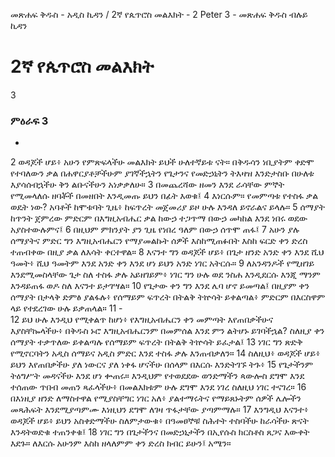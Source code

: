 ﻿
መጽሐፍ ቅዱስ - አዲስ ኪዳን / 2ኛ የጴጥሮስ መልእክት - 2 Peter 3 - መጽሐፍ ቅዱስ ብሉይ ኪዳን
# 2ኛ የጴጥሮስ መልእክት
3
### ምዕራፍ 3
-
2  ወዳጆች ሆይ፥ አሁን የምጽፍላችሁ መልእክት ይህች ሁለተኛይቱ ናት። በቅዱሳን ነቢያትም ቀድሞ የተባለውን ቃል በሐዋርያቶቻችሁም ያገኛችኋትን የጌታንና የመድኃኒትን ትእዛዝ እንድታስቡ በሁለቱ እያሳሰብኋችሁ ቅን ልቡናችሁን አነቃቃለሁ።
3  በመጨረሻው ዘመን እንደ ራሳቸው ምኞት የሚመላለሱ ዘባቾች በመዘበት እንዲመጡ ይህን በፊት እወቁ፤
4  እነርሱም። የመምጣቱ የተስፋ ቃል ወዴት ነው? አባቶች ከሞቱባት ጊዜ፥ ከፍጥረት መጀመሪያ ይዞ ሁሉ እንዳለ ይኖራልና ይላሉ።
5  ሰማያት ከጥንት ጀምረው ምድርም በእግዚአብሔር ቃል ከውኃ ተጋጥማ በውኃ መካከል እንደ ነበሩ ወደው አያስተውሉምና፤
6  በዚህም ምክንያት ያን ጊዜ የነበረ ዓለም በውኃ ሰጥሞ ጠፋ፤
7  አሁን ያሉ ሰማያትና ምድር ግን እግዚአብሔርን የማያመልኩት ሰዎች እስከሚጠፉበት እስከ ፍርድ ቀን ድረስ ተጠብቀው በዚያ ቃል ለእሳት ቀርተዋል።
8  እናንተ ግን ወዳጆች ሆይ፥ በጌታ ዘንድ አንድ ቀን እንደ ሺህ ዓመት፥ ሺህ ዓመትም እንደ አንድ ቀን እንደ ሆነ ይህን አንድ ነገር አትርሱ።
9  ለአንዳንዶች የሚዘገይ እንደሚመስላቸው ጌታ ስለ ተስፋ ቃሉ አይዘገይም፥ ነገር ግን ሁሉ ወደ ንስሐ እንዲደርሱ እንጂ ማንም እንዳይጠፋ ወዶ ስለ እናንተ ይታገሣል።
10  የጌታው ቀን ግን እንደ ሌባ ሆኖ ይመጣል፤ በዚያም ቀን ሰማያት በታላቅ ድምፅ ያልፋሉ፥ የሰማይም ፍጥረት በትልቅ ትኵሳት ይቀልጣል፥ ምድርም በእርስዋም ላይ የተደረገው ሁሉ ይቃጠላል።
11 -  
12  ይህ ሁሉ እንዲህ የሚቀልጥ ከሆነ፥ የእግዚአብሔርን ቀን መምጣት እየጠበቃችሁና እያስቸኰላችሁ፥ በቅዱስ ኑሮ እግዚአብሔርንም በመምሰል እንደ ምን ልትሆኑ ይገባችኋል? ስለዚያ ቀን ሰማያት ተቃጥለው ይቀልጣሉ የሰማይም ፍጥረት በትልቅ ትኵሳት ይፈታል፤
13  ነገር ግን ጽድቅ የሚኖርባትን አዲስ ሰማይና አዲስ ምድር እንደ ተስፋ ቃሉ እንጠብቃለን።
14  ስለዚህ፥ ወዳጆች ሆይ፥ ይህን እየጠበቃችሁ ያለ ነውርና ያለ ነቀፋ ሆናችሁ በሰላም በእርሱ እንድትገኙ ትጉ፥
15  የጌታችንም ትዕግሥት መዳናችሁ እንደ ሆነ ቍጠሩ። እንዲህም የተወደደው ወንድማችን ጳውሎስ ደግሞ እንደ ተሰጠው ጥበብ መጠን ጻፈላችሁ፥ በመልእክቱም ሁሉ ደግሞ እንደ ነገረ ስለዚህ ነገር ተናገረ።
16  በእነዚያ ዘንድ ለማስተዋል የሚያስቸግር ነገር አለ፥ ያልተማሩትና የማይጸኑትም ሰዎች ሌሎችን መጻሕፍት እንደሚያጣምሙ እነዚህን ደግሞ ለገዛ ጥፋታቸው ያጣምማሉ።
17  እንግዲህ እናንተ፥ ወዳጆች ሆይ፥ ይህን አስቀድማችሁ ስለምታውቁ፥ በዓመፀኞቹ ስሕተት ተስባችሁ ከራሳችሁ ጽናት እንዳትወድቁ ተጠንቀቁ፤
18  ነገር ግን በጌታችንና በመድኃኒታችን በኢየሱስ ክርስቶስ ጸጋና እውቀት እደጉ። ለእርሱ አሁንም እስከ ዘላለምም ቀን ድረስ ክብር ይሁን፤ አሜን። 
